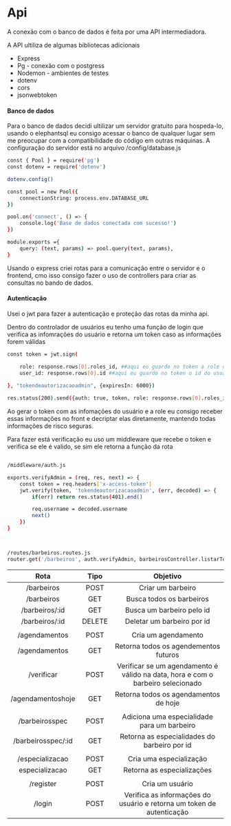 # Api

A conexão com o banco de dados é feita por uma API intermediadora.


A API ultiliza de algumas bibliotecas adicionais
- Express
- Pg - conexão com o postgress
- Nodemon - ambientes de testes
- dotenv
- cors
- jsonwebtoken



#### Banco de dados
Para o banco de dados decidi ultilizar um servidor gratuito para hospeda-lo, usando o elephantsql eu consigo acessar o banco de qualquer lugar sem me preocupar com a compatibilidade do código em outras máquinas. A configuração do servidor está no arquivo /config/database.js

```sh
const { Pool } = require('pg')
const dotenv = require('dotenv')

dotenv.config()

const pool = new Pool({
    connectionString: process.env.DATABASE_URL
})

pool.on('connect', () => {
    console.log('Base de dados conectada com sucesso!')
})

module.exports ={
    query: (text, params) => pool.query(text, params),
}
```

Usando o express criei rotas para a comunicação entre o servidor e o frontend, cmo isso consigo fazer o uso de controllers para criar as consultas no bando de dados.

#### Autenticação

Usei o jwt para fazer a autenticação e proteção das rotas da minha api.

Dentro do controlador de usuários eu tenho uma função de login que verifica as infomrações do usuário e retorna um token caso as informações forem válidas
```sh
const token = jwt.sign(

    role: response.rows[0].roles_id, ##aqui eu guardo no token a role do usuário
    user_id: response.rows[0].id ##aqui eu guardo no token o id do usuário
    
}, "tokendeautorizacaoadmin", {expiresIn: 6000})

res.status(200).send({auth: true, token, role: response.rows[0].roles_id, user_id: response.rows[0].id})
```

Ao gerar o token com as infomações do usuário e a role eu consigo receber essas informações no front e decriptar elas diretamente, mantendo todas informações de risco seguras.


Para fazer está verificação eu uso um middleware que recebe o token e verifica se ele é valido, se sim ele retorna a função da rota
```sh

/middleware/auth.js

exports.verifyAdmin = (req, res, next) => {
    const token = req.headers['x-access-token']
    jwt.verify(token, 'tokendeautorizacaoadmin', (err, decoded) => {
        if(err) return res.status(401).end()

        req.username = decoded.username
        next()
    })
}



/routes/barbeiros.routes.js
router.get('/barbeiros', auth.verifyAdmin, barbeirosController.listarTodosBarbeiros)

```

Rota | Tipo | Objetivo
:---: | :---: | :---:
/barbeiros  | POST | Criar um barbeiro
/barbeiros  | GET | Busca todos os barbeiros
/barbeiros/:id | GET | Busca um barbeiro pelo id
/barbeiros/:id | DELETE | Deletar um barbeiro por id
| | |
/agendamentos | POST | Cria um agendamento
/agendamentos | GET | Retorna todos os agendementos futuros
/verificar | POST | Verificar se um agendamento é válido na data, hora e com o barbeiro selecionado
/agendamentoshoje | GET | Retorna todos os agendamentos de hoje
| | |
/barbeirosspec | POST | Adiciona uma especialidade para um barbeiro
/barbeirosspec/:id | GET | Retorna as especialidades do barbeiro por id
| | |
/especializacao | POST | Cria uma especialização
especializacao | GET | Retorna as especializações
| | |
/register | POST | Cria um usuário
/login | POST | Verifica as informações do usuário e retorna um token de autenticação




